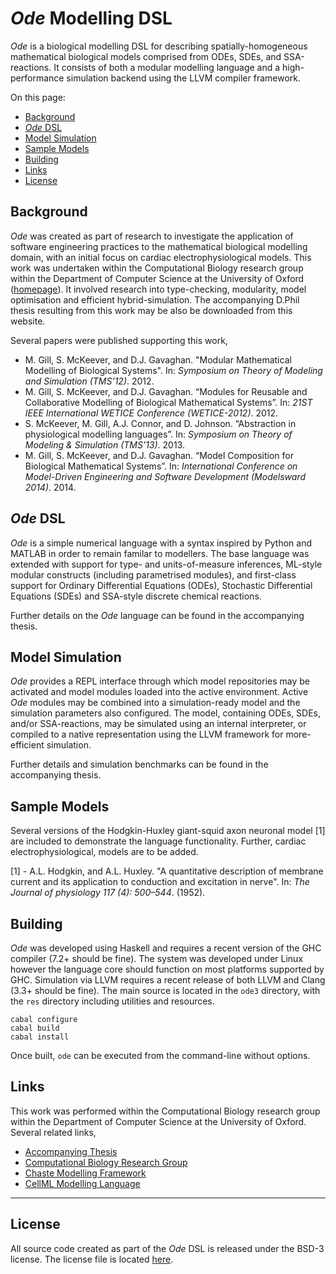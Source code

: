 # _Ode_ Modelling DSL

_Ode_ is a biological modelling DSL for describing spatially-homogeneous mathematical biological models comprised from ODEs, SDEs, and SSA-reactions.
It consists of both a modular modelling language and a high-performance simulation backend using the LLVM compiler framework.

On this page:

* [Background](#markdown-header-background)
* [_Ode_ DSL](#markdown-header-ode-dsl)
* [Model Simulation](#markdown-header-model-simulation)
* [Sample Models](#markdown-header-sample-models)
* [Building](#markdown-header-building)
* [Links](#markdown-header-links)
* [License](#markdown-header-license)

## Background

_Ode_ was created as part of research to investigate the application of software engineering practices to the mathematical biological modelling domain, with an initial focus on cardiac electrophysiological models. This work was undertaken within the Computational Biology research group within the Department of Computer Science at the University of Oxford ([homepage](http://www.cs.ox.ac.uk/research/compbio)).
It involved research into type-checking, modularity, model optimisation and efficient hybrid-simulation.
The accompanying D.Phil thesis resulting from this work may be also be downloaded from this website.

Several papers were published supporting this work, 

* M. Gill, S. McKeever, and D.J. Gavaghan. "Modular Mathematical Modelling of Biological Systems". In: _Symposium on Theory of Modeling and Simulation (TMS’12)_. 2012.
* M. Gill, S. McKeever, and D.J. Gavaghan. “Modules for Reusable and Collaborative Modelling of Biological Mathematical Systems”. In: _21ST IEEE International WETICE Conference (WETICE-2012)_. 2012.
* S. McKeever, M. Gill, A.J. Connor, and D. Johnson. “Abstraction in physiological modelling languages”. In: _Symposium on Theory of Modeling & Simulation (TMS’13)_. 2013.
* M. Gill, S. McKeever, and D.J. Gavaghan. “Model Composition for Biological Mathematical Systems”. In: _International Conference on Model-Driven Engineering and Software Development (Modelsward 2014)_. 2014.

## _Ode_ DSL

_Ode_ is a simple numerical language with a syntax inspired by Python and MATLAB in order to remain familar to modellers. The base language was extended with support for type- and units-of-measure inferences, ML-style modular constructs (including parametrised modules), and first-class support for Ordinary Differential Equations (ODEs), Stochastic Differential Equations (SDEs) and SSA-style discrete chemical reactions.

Further details on the _Ode_ language can be found in the accompanying thesis.

## Model Simulation

_Ode_ provides a REPL interface through which model repositories may be activated and model modules loaded into the active environment. Active _Ode_ modules may be combined into a simulation-ready model and the simulation parameters also configured. The model, containing ODEs, SDEs, and/or SSA-reactions, may be simulated using an internal interpreter, or compiled to a native representation using the LLVM framework for more-efficient simulation.

Further details and simulation benchmarks can be found in the accompanying thesis.

## Sample Models

Several versions of the Hodgkin-Huxley giant-squid axon neuronal model [1] are included to demonstrate the language functionality. Further, cardiac electrophysiological, models are to be added.

[1] - A.L. Hodgkin, and A.L. Huxley. "A quantitative description of membrane current and its application to conduction and excitation in nerve". In: _The Journal of physiology 117 (4): 500–544_. (1952).

## Building

_Ode_ was developed using Haskell and requires a recent version of the GHC compiler (7.2+ should be fine). The system was developed under Linux however the language core should function on most platforms supported by GHC.
Simulation via LLVM requires a recent release of both LLVM and Clang (3.3+ should be fine). The main source is located in the `ode3` directory, with the `res` directory including utilities and resources.

~~~
cabal configure
cabal build
cabal install
~~~

Once built, `ode` can be executed from the command-line without options.

## Links

This work was performed within the Computational Biology research group within the Department of Computer Science at the University of Oxford. Several related links,

 * [Accompanying Thesis](?)
 * [Computational Biology Research Group](http://www.cs.ox.ac.uk/research/compbio)
 * [Chaste Modelling Framework](http://www.cs.ox.ac.uk/chaste)
 * [CellML Modelling Language](http://www.cellml.org)


----

## License

All source code created as part of the _Ode_ DSL is released under the BSD-3 license. The license file is located [here](https://bitbucket.org/mands/ode/src/master/LICENSE).

